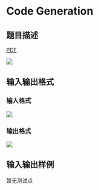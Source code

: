 # Code Generation

## 题目描述

[problemUrl]: https://uva.onlinejudge.org/index.php?option=com_onlinejudge&Itemid=8&category=4&page=show_problem&problem=150

[PDF](https://uva.onlinejudge.org/external/2/p214.pdf)

![](https://cdn.luogu.com.cn/upload/vjudge_pic/UVA214/b3870cd70cb11f93f087822521b78d28ed004313.png)

## 输入输出格式

### 输入格式

![](https://cdn.luogu.com.cn/upload/vjudge_pic/UVA214/d9b77e5be1cec2c14fd2c35ea4b5c55e110117fe.png)

### 输出格式

![](https://cdn.luogu.com.cn/upload/vjudge_pic/UVA214/e18c90ff406381da0b0d6ae95b446793516537f4.png)

## 输入输出样例

暂无测试点

